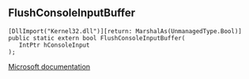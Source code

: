 ## FlushConsoleInputBuffer

```
[DllImport("Kernel32.dll")][return: MarshalAs(UnmanagedType.Bool)]
public static extern bool FlushConsoleInputBuffer(
   IntPtr hConsoleInput
);
```

[Microsoft documentation](TODO)
